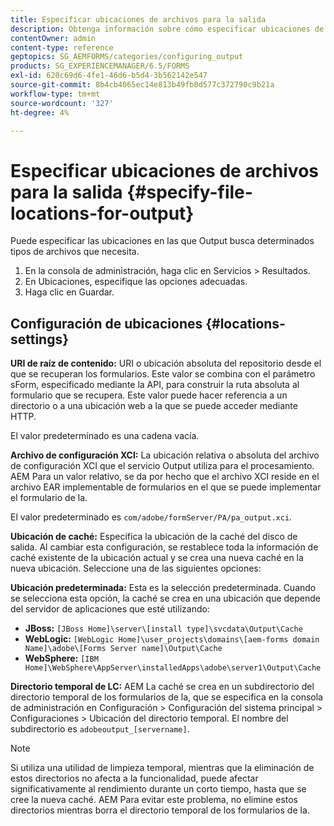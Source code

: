 ```yaml
---
title: Especificar ubicaciones de archivos para la salida
description: Obtenga información sobre cómo especificar ubicaciones de archivos para la salida para determinados tipos de archivos, por ejemplo, URI raíz de contenido, archivo de configuración XCI, caché y predeterminado.
contentOwner: admin
content-type: reference
geptopics: SG_AEMFORMS/categories/configuring_output
products: SG_EXPERIENCEMANAGER/6.5/FORMS
exl-id: 620c69d6-4fe1-46d6-b5d4-3b562142e547
source-git-commit: 8b4cb4065ec14e813b49fb0d577c372790c9b21a
workflow-type: tm+mt
source-wordcount: '327'
ht-degree: 4%

---
```


# Especificar ubicaciones de archivos para la salida {#specify-file-locations-for-output}

Puede especificar las ubicaciones en las que Output busca determinados tipos de archivos que necesita.

1. En la consola de administración, haga clic en Servicios > Resultados.
1. En Ubicaciones, especifique las opciones adecuadas.
1. Haga clic en Guardar.

## Configuración de ubicaciones {#locations-settings}

**URI de raíz de contenido:** URI o ubicación absoluta del repositorio desde el que se recuperan los formularios. Este valor se combina con el parámetro sForm, especificado mediante la API, para construir la ruta absoluta al formulario que se recupera. Este valor puede hacer referencia a un directorio o a una ubicación web a la que se puede acceder mediante HTTP.

El valor predeterminado es una cadena vacía.

**Archivo de configuración XCI:** La ubicación relativa o absoluta del archivo de configuración XCI que el servicio Output utiliza para el procesamiento. AEM Para un valor relativo, se da por hecho que el archivo XCI reside en el archivo EAR implementable de formularios en el que se puede implementar el formulario de la.

El valor predeterminado es `com/adobe/formServer/PA/pa_output.xci`.

**Ubicación de caché:** Especifica la ubicación de la caché del disco de salida. Al cambiar esta configuración, se restablece toda la información de caché existente de la ubicación actual y se crea una nueva caché en la nueva ubicación. Seleccione una de las siguientes opciones:

**Ubicación predeterminada:** Esta es la selección predeterminada. Cuando se selecciona esta opción, la caché se crea en una ubicación que depende del servidor de aplicaciones que esté utilizando:

* **JBoss:** `[JBoss Home]\server\[install type]\svcdata\Output\Cache`
* **WebLogic:** `[WebLogic Home]\user_projects\domains\[aem-forms domain Name]\adobe\[Forms Server name]\Output\Cache`
* **WebSphere:** `[IBM Home]\WebSphere\AppServer\installedApps\adobe\server1\Output\Cache`

**Directorio temporal de LC:** AEM La caché se crea en un subdirectorio del directorio temporal de los formularios de la, que se especifica en la consola de administración en Configuración > Configuración del sistema principal > Configuraciones > Ubicación del directorio temporal. El nombre del subdirectorio es `adobeoutput_[servername]`.

>[!NOTE]
>
>Si utiliza una utilidad de limpieza temporal, mientras que la eliminación de estos directorios no afecta a la funcionalidad, puede afectar significativamente al rendimiento durante un corto tiempo, hasta que se cree la nueva caché. AEM Para evitar este problema, no elimine estos directorios mientras borra el directorio temporal de los formularios de la.
